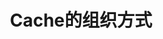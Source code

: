 ---
title: Cache的组织方式
top_img: '121764304_p0.jpg'
cover: '118728153_p0.jpg'
permalink: /Eight-Part_Essay/Computer_Organization/Cache_Organization_Method/
categories: 
    - 八股文
      - 计算机组成原理
tags: 
    - Cache
    - 计算机组成原理
---